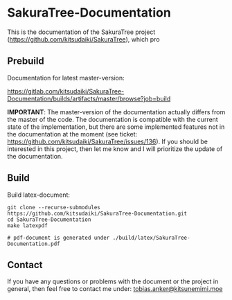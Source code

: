 # SakuraTree-Documentation


This is the documentation of the SakuraTree project (https://github.com/kitsudaiki/SakuraTree), which pro

## Prebuild

Documentation for latest master-version: 

https://gitlab.com/kitsudaiki/SakuraTree-Documentation/builds/artifacts/master/browse?job=build

**IMPORTANT**: The master-version of the documentation actually differs from the master of the code. The documentation is compatible with the current state of the implementation, but there are some implemented features not in the documentation at the moment (see ticket: https://github.com/kitsudaiki/SakuraTree/issues/136). If you should be interested in this project, then let me know and I will prioritize the update of the documentation.

## Build 

Build latex-document:

```
git clone --recurse-submodules https://github.com/kitsudaiki/SakuraTree-Documentation.git
cd SakuraTree-Documentation
make latexpdf 

# pdf-document is generated under ./build/latex/SakuraTree-Documentation.pdf
```

## Contact

If you have any questions or problems with the document or the project in general, then feel free to contact me under: tobias.anker@kitsunemimi.moe
